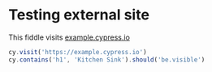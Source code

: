 # Testing external site

This fiddle visits [example.cypress.io](https://example.cypress.io)

<!-- fiddle visit -->

```js
cy.visit('https://example.cypress.io')
cy.contains('h1', 'Kitchen Sink').should('be.visible')
```

<!-- fiddle-end -->
